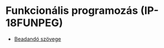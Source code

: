 # Funkcionális programozás (IP-18FUNPEG)

- [Beadandó szövege](http://lambda.inf.elte.hu/ShuntingYard.html)